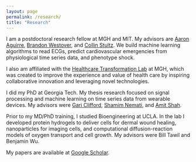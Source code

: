```yaml
---
layout: page
permalink: /research/
title: "Research"
---
```


I am a postdoctoral research fellow at MGH and MIT. My advisors are [Aaron Aguirre](https://connects.catalyst.harvard.edu/Profiles/display/Person/10465), [Brandon Westover](http://cdac.mgh.harvard.edu), and [Collin Stultz](http://www.rle.mit.edu/cb/). We build machine learning algorithms to read ECGs, predict cardiovascular emergencies from physiological time series data, and phenotype shock.

I also am affiliated with the [Healthcare Transformation Lab](http://healthcaretransformation.org) at MGH, which was created to improve the experience and value of health care by inspiring collaborative innovation and leveraging novel technologies.

I did my PhD at Georgia Tech. My thesis research focused on signal processing and machine learning on time series data from wearable devices. My advisors were [Gari Clifford](http://gdclifford.info/people/gari), [Shamim Nemati](http://nematilab.info/people/shamim/index.html), and [Amit Shah](https://www.sph.emory.edu/faculty/profile/#AJSHAH3).

Prior to my MD/PhD training, I studied Bioengineering at UCLA. In the lab I developed protein hydrogels to deliver cells for dermal wound healing, nanoparticles for imaging cells, and computational diffusion-reaction models of oxygen transport and cell growth. My advisors were Bill Tawil and Benjamin Wu.

My papers are available at [Google Scholar](https://scholar.google.com/citations?hl=en&user=APy8nq4AAAAJ&view_op=list_works&sortby=pubdate).

